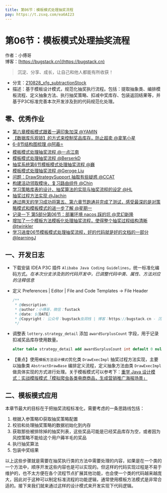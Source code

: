 ```yaml
---
title: 第06节：模板模式处理抽奖流程
pay: https://t.zsxq.com/ea6AI23
---
```


# 第06节：模板模式处理抽奖流程

作者：小傅哥
<br/>博客：[https://bugstack.cn](https://bugstack.cn)

>沉淀、分享、成长，让自己和他人都能有所收获！

- 分支：[210828_xfg_subtractionStock](https://gitcode.net/KnowledgePlanet/Lottery/-/tree/210828_xfg_subtractionStock) 
- 描述：基于模板设计模式，规范化抽奖执行流程。包括：提取抽象类、编排模板流程、定义抽象方法、执行抽奖策略、扣减中奖库存、包装返回结果等，并基于P3C标准完善本次开发涉及到的代码规范化处理。

## 零、优秀作业

- [第六章模板模式跟着一遍印象加深 @YAMIN](https://t.zsxq.com/06aUr7EII)
- [【数据库乐观锁】的方式来控制奖品库存，防止超卖 @拿笔小星](https://t.zsxq.com/06IqJiqBI)
- [6-8节结构图梳理 @阿羲⭐️](https://t.zsxq.com/06AuRNF6E)
- [模板模式处理抽奖流程 @一点江南](https://t.zsxq.com/06Rj66A6A)
- [模板模式处理抽奖流程 @BerserkD](https://t.zsxq.com/066EaYvrn)
- [抽奖系统第6节模板模式处理抽奖流程 @巍](https://t.zsxq.com/06qjeQfm2)
- [模板模式处理抽奖流程 @Geroge Liu](https://t.zsxq.com/06YVFU3Nf)
- [问题：DrawStrategySupport 抽取有些疑惑 @CCAT](https://t.zsxq.com/06nIAIe2V)
- [构建活动领取模块，复习路由组件 @Chin](https://t.zsxq.com/06jeyzn6E)
- [学习策略库表的设计、抽奖算法的实现与抽奖流程的设定 @HL](https://t.zsxq.com/06Q3vrbIE)
- [抽奖过程方法实现 @Jachin](https://t.zsxq.com/07myBUJQb)
- [通过两天的学习成功将第五、第六章节跑通并完成了测试，感受最深的是对策略模式和模板模式的进一步了解 @星期一](https://t.zsxq.com/0cbdllIkT)
- [记录一下 第5部分第06节：部署环境 nacos  踩的坑 @灵幻新隆](https://t.zsxq.com/0dbNP5eNh)
- [增加了一个模板方法模板化处理抽奖流程，使得整个抽奖过程结构清晰 @twinkler](https://t.zsxq.com/0duCVEyz3)
- [学习进度06节模板模式处理抽奖流程，好的代码就是好的文档的一部分 @learningJ](https://t.zsxq.com/0dn5PbkgS)

## 一、开发日志

- 下载安装 IDEA P3C 插件 `Alibaba Java Coding Guidelines`，统一标准化编码方式。*在本次分支涉及到的代码开发中，已调整代码中类、属性、方法对应的注释信息*
- 定义 Preferences | Editor | File and Code Templates -> File Header
  
  ```java
  /**
   * @description: 
   * @author：小傅哥，微信：fustack
   * @date: ${DATE}
   * @Copyright： 公众号：bugstack虫洞栈 | 博客：https://bugstack.cn - 沉淀、分享、成长，让自己和他人都能有所收获！
   */
  ```

- 调整表 `lottery.strategy_detail` 添加 `awardSurplusCount` 字段，用于记录扣减奖品库存使用数量。
    
  ```sql
  alter table strategy_detail add awardSurplusCount int default 0 null comment '奖品剩余库存';
  ```  
- 【重点】使用`模板方法设计模式`优化类 `DrawExecImpl` 抽奖过程方法实现，主要以抽象类 `AbstractDrawBase` 编排定义流程，定义抽象方法由类 `DrawExecImpl` 做具体实现的方式进行处理。关于模板模式可以参考下：[重学 Java 设计模式：实战模版模式「模拟爬虫各类电商商品，生成营销推广海报场景」](https://mp.weixin.qq.com/s/3u1gCJBYLna8qwV9dUgpmA)
  
## 二、模板模式应用

本章节最大的目标在于把抽奖流程标准化，需要考虑的一条思路线包括：

1. 根据入参策略ID获取抽奖策略配置
2. 校验和处理抽奖策略的数据初始化到内存
3. 获取那些被排除掉的抽奖列表，这些奖品可能是已经奖品库存为空，或者因为风控策略不能给这个用户薅羊毛的奖品
4. 执行抽奖算法
5. 包装中奖结果

以上这些步骤就是需要在抽奖执行类的方法中需要处理的内容，如果是在一个类的一个方法中，顺序开发这些内容也是可以实现的。但这样的代码实现过程是不易于维护的，也不太方便在各个流程节点扩展其他功能，也会使一个类的代码越来越庞大，因此对于这种可以制定标准流程的功能逻辑，通常使用模板方法模式是非常合适的。接下来我们就来通过这样的设计模式来开发实现下代码逻辑。
